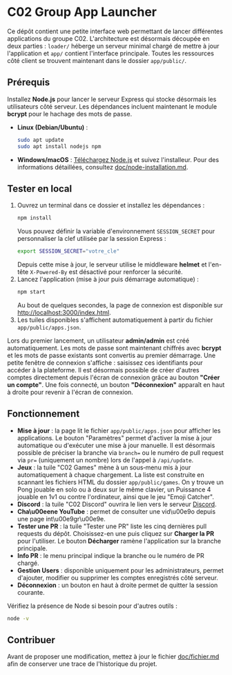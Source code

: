 # C02 Group App Launcher

Ce dépôt contient une petite interface web permettant de lancer différentes applications du groupe C02.
L'architecture est désormais découpée en deux parties :
`loader/` héberge un serveur minimal chargé de mettre à jour l'application et
`app/` contient l'interface principale.
Toutes les ressources côté client se trouvent maintenant dans le dossier
`app/public/`.

## Prérequis

Installez **Node.js** pour lancer le serveur Express qui stocke désormais les utilisateurs côté serveur.
Les dépendances incluent maintenant le module **bcrypt** pour le hachage des mots de passe.

- **Linux (Debian/Ubuntu)** :
  ```bash
  sudo apt update
  sudo apt install nodejs npm
  ```
- **Windows/macOS** : [Téléchargez Node.js](https://nodejs.org/) et suivez l'installeur.
Pour des informations détaillées, consultez [doc/node-installation.md](doc/node-installation.md).

## Tester en local

1. Ouvrez un terminal dans ce dossier et installez les dépendances :
   ```bash
   npm install
   ```
   Vous pouvez définir la variable d'environnement `SESSION_SECRET` pour
   personnaliser la clef utilisée par la session Express :
   ```bash
   export SESSION_SECRET="votre_cle"
   ```
   Depuis cette mise à jour, le serveur utilise le middleware **helmet** et
   l'en-tête `X-Powered-By` est désactivé pour renforcer la sécurité.
2. Lancez l'application (mise à jour puis démarrage automatique) :
   ```bash
   npm start
   ```
   Au bout de quelques secondes, la page de connexion est disponible sur
   [http://localhost:3000/index.html](http://localhost:3000/index.html).
3. Les tuiles disponibles s'affichent automatiquement à partir du fichier `app/public/apps.json`.

Lors du premier lancement, un utilisateur **admin/admin** est créé automatiquement. Les mots de passe sont maintenant chiffrés avec **bcrypt** et les mots de passe existants sont convertis au premier démarrage.
Une petite fenêtre de connexion s'affiche : saisissez ces identifiants pour accéder à la plateforme.
Il est désormais possible de créer d'autres comptes directement depuis l'écran de connexion grâce au bouton **"Créer un compte"**. Une fois connecté, un bouton **"Déconnexion"** apparaît en haut à droite pour revenir à l'écran de connexion.

## Fonctionnement

- **Mise à jour** : la page lit le fichier `app/public/apps.json` pour afficher les applications. Le bouton "Paramètres" permet d'activer la mise à jour automatique ou d'exécuter une mise à jour manuelle. Il est désormais possible de préciser la branche via `branch=` ou le numéro de pull request via `pr=` (uniquement un nombre) lors de l'appel à `/api/update`.
- **Jeux** : la tuile "C02 Games" mène à un sous‑menu mis à jour automatiquement à chaque chargement. La liste est construite en scannant les fichiers HTML du dossier `app/public/games`. On y trouve un Pong jouable en solo ou à deux sur le même clavier, un Puissance 4 jouable en 1v1 ou contre l'ordinateur, ainsi que le jeu "Emoji Catcher".
- **Discord** : la tuile "C02 Discord" ouvrira le lien vers le serveur [Discord](https://discord.gg/AD6DvdaRyR).
- **Cha\u00eene YouTube** : permet de consulter une vid\u00e9o depuis une page int\u00e9gr\u00e9e.
- **Tester une PR** : la tuile "Tester une PR" liste les cinq dernières pull requests du dépôt. Choisissez-en une puis cliquez sur **Charger la PR** pour l'utiliser. Le bouton **Décharger** ramène l'application sur la branche principale.
- **Info PR** : le menu principal indique la branche ou le numéro de PR chargé.
- **Gestion Users** : disponible uniquement pour les administrateurs, permet d'ajouter, modifier ou supprimer les comptes enregistrés côté serveur.
- **Déconnexion** : un bouton en haut à droite permet de quitter la session courante.

Vérifiez la présence de Node si besoin pour d'autres outils :
```bash
node -v
```

## Contribuer

Avant de proposer une modification, mettez à jour le fichier
[doc/fichier.md](doc/fichier.md) afin de conserver une trace de l'historique du
projet.

